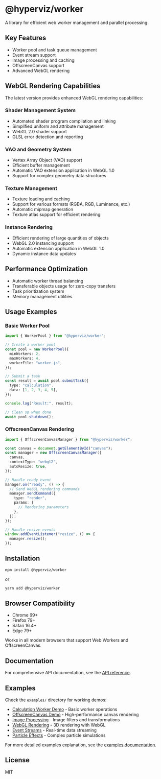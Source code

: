 # @hyperviz/worker

A library for efficient web worker management and parallel processing.

## Key Features

- Worker pool and task queue management
- Event stream support
- Image processing and caching
- OffscreenCanvas support
- Advanced WebGL rendering

## WebGL Rendering Capabilities

The latest version provides enhanced WebGL rendering capabilities:

### Shader Management System

- Automated shader program compilation and linking
- Simplified uniform and attribute management
- WebGL 2.0 shader support
- GLSL error detection and reporting

### VAO and Geometry System

- Vertex Array Object (VAO) support
- Efficient buffer management
- Automatic VAO extension application in WebGL 1.0
- Support for complex geometry data structures

### Texture Management

- Texture loading and caching
- Support for various formats (RGBA, RGB, Luminance, etc.)
- Automatic mipmap generation
- Texture atlas support for efficient rendering

### Instance Rendering

- Efficient rendering of large quantities of objects
- WebGL 2.0 instancing support
- Automatic extension application in WebGL 1.0
- Dynamic instance data updates

## Performance Optimization

- Automatic worker thread balancing
- Transferable objects usage for zero-copy transfers
- Task prioritization system
- Memory management utilities

## Usage Examples

### Basic Worker Pool

```typescript
import { WorkerPool } from "@hyperviz/worker";

// Create a worker pool
const pool = new WorkerPool({
  minWorkers: 2,
  maxWorkers: 4,
  workerFile: "worker.js",
});

// Submit a task
const result = await pool.submitTask({
  type: "calculation",
  data: [1, 2, 3, 4, 5],
});

console.log("Result:", result);

// Clean up when done
await pool.shutdown();
```

### OffscreenCanvas Rendering

```typescript
import { OffscreenCanvasManager } from "@hyperviz/worker";

const canvas = document.getElementById("canvas");
const manager = new OffscreenCanvasManager({
  canvas,
  contextType: "webgl2",
  autoResize: true,
});

// Handle ready event
manager.on("ready", () => {
  // Send WebGL rendering commands
  manager.sendCommand({
    type: "render",
    params: {
      // Rendering parameters
    },
  });
});

// Handle resize events
window.addEventListener("resize", () => {
  manager.resize();
});
```

## Installation

```bash
npm install @hyperviz/worker
```

or

```bash
yarn add @hyperviz/worker
```

## Browser Compatibility

- Chrome 69+
- Firefox 79+
- Safari 16.4+
- Edge 79+

Works in all modern browsers that support Web Workers and OffscreenCanvas.

## Documentation

For comprehensive API documentation, see the [API reference](../../docs/api.md).

## Examples

Check the `examples/` directory for working demos:

- [Calculation Worker Demo](examples/calc-worker-demo.html) - Basic worker operations
- [OffscreenCanvas Demo](examples/offcanvas-demo.html) - High-performance canvas rendering
- [Image Processing](examples/image-processor-demo.html) - Image filters and transformations
- [WebGL Rendering](examples/webgl-cube-demo.html) - 3D rendering with WebGL
- [Event Streams](examples/event-stream-counter.html) - Real-time data streaming
- [Particle Effects](examples/particle-effects-demo.html) - Complex particle simulations

For more detailed examples explanation, see the [examples documentation](../../docs/examples.md).

## License

MIT
